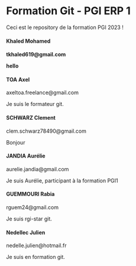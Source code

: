 <h1>Formation Git - PGI ERP 1</h1>
<p>Ceci est le repository de la formation PGI 2023 !</p>

<div>
<h4>
<scan>Khaled<scan> <scan>Mohamed<scan>
<h4>
<p>tkhaled619@gmail.com</p>
<p> hello</p>

</div>
    <h4>
        <scan>TOA</scan>
        <scan>Axel</scan>
    </h4>
    <p>axeltoa.freelance@gmail.com</p>
    <p>Je suis le formateur git.</p>
</div>
<div>
  <h4>
  <scan>SCHWARZ</scan> 
  <scan>Clement</scan>
  </h4>
  <p>clem.schwarz78490@gmail.com</p>
  <p>Bonjour </p>
</div>
<div>
    <h4>
        <scan>JANDIA</scan>
        <scan>Aurélie</scan>
    </h4>
    <p>aurelie.jandia@gmail.com</p>
    <p>Je suis Aurélie, participant à la formation PGI1</p>

 </div>
 <div>
    <h4>   
        <scan>GUEMMOURI</scan>
        <scan>Rabia</scan>
    </h4>
    <p>rguem24@gmail.com</p>
    <p>Je suis rgi-star git.</p>
</div>
<div>
    <h4>
        <scan>Nedellec</scan> 
        <scan>Julien</scan>
    </h4>
        <p>nedelle.julien@hotmail.fr</p>
        <p>Je suis en formation git.</p>

</div>